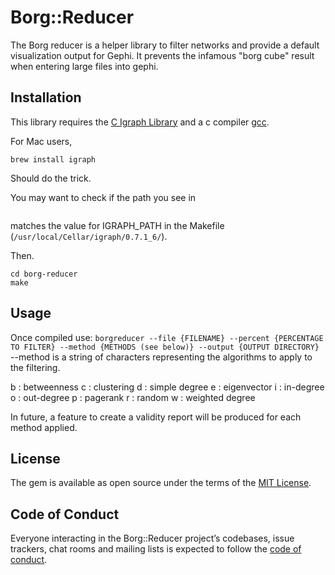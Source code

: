 # Borg::Reducer

The Borg reducer is a helper library to filter networks and provide a default
visualization output for Gephi.  It prevents the infamous "borg cube" result
when entering large files into gephi.


## Installation

This library requires the [C Igraph Library](http://igraph.org/c/) and
a c compiler [gcc](https://gcc.gnu.org/).

For Mac users,

```brew install gcc
brew install igraph
```

Should do the trick.

You may want to check if the path you see in

```brew info igraph
```

matches the value for IGRAPH_PATH in the Makefile
(`/usr/local/Cellar/igraph/0.7.1_6/`).

Then.

```git clone https://github.com/archivesunleashed/borg-reducer
cd borg-reducer
make
```

## Usage

Once compiled use:
`borgreducer --file {FILENAME} --percent {PERCENTAGE TO FILTER} --method {METHODS (see below)} --output {OUTPUT DIRECTORY}`
--method is a string of characters representing the algorithms to apply to the filtering.

b : betweenness
c : clustering
d : simple degree
e : eigenvector
i : in-degree
o : out-degree
p : pagerank
r : random
w : weighted degree

In future, a feature to create a validity report will be produced for each method applied.

## License

The gem is available as open source under the terms of the [MIT License](https://opensource.org/licenses/MIT).

## Code of Conduct

Everyone interacting in the Borg::Reducer project’s codebases, issue trackers, chat rooms and mailing lists is expected to follow the [code of conduct](https://github.com/archivesunleashed/borg-reducer/blob/master/CODE_OF_CONDUCT.md).
